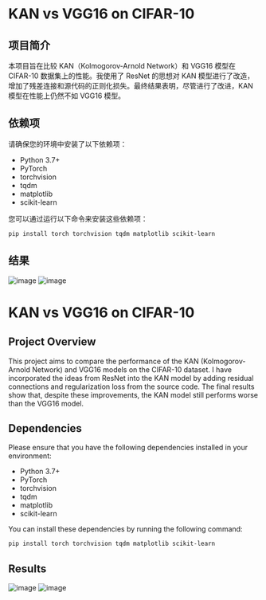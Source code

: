 
# KAN vs VGG16 on CIFAR-10

## 项目简介

本项目旨在比较 KAN（Kolmogorov-Arnold Network）和 VGG16 模型在 CIFAR-10 数据集上的性能。我使用了 ResNet 的思想对 KAN 模型进行了改造，增加了残差连接和源代码的正则化损失。最终结果表明，尽管进行了改进，KAN 模型在性能上仍然不如 VGG16 模型。

## 依赖项

请确保您的环境中安装了以下依赖项：

- Python 3.7+
- PyTorch
- torchvision
- tqdm
- matplotlib
- scikit-learn

您可以通过运行以下命令来安装这些依赖项：

```bash
pip install torch torchvision tqdm matplotlib scikit-learn
```

## 结果

![image](https://github.com/lgy112112/KANvsVGGonCIFAR10/assets/144128974/ac984542-867a-40e2-b4cd-c08a1fa2522f)
![image](https://github.com/lgy112112/KANvsVGGonCIFAR10/assets/144128974/35d445da-f961-4bac-9ecf-1fbca05cff95)

# KAN vs VGG16 on CIFAR-10

## Project Overview

This project aims to compare the performance of the KAN (Kolmogorov-Arnold Network) and VGG16 models on the CIFAR-10 dataset. I have incorporated the ideas from ResNet into the KAN model by adding residual connections and regularization loss from the source code. The final results show that, despite these improvements, the KAN model still performs worse than the VGG16 model.

## Dependencies

Please ensure that you have the following dependencies installed in your environment:

- Python 3.7+
- PyTorch
- torchvision
- tqdm
- matplotlib
- scikit-learn

You can install these dependencies by running the following command:

```bash
pip install torch torchvision tqdm matplotlib scikit-learn
```

## Results

![image](https://github.com/lgy112112/KANvsVGGonCIFAR10/assets/144128974/ac984542-867a-40e2-b4cd-c08a1fa2522f)
![image](https://github.com/lgy112112/KANvsVGGonCIFAR10/assets/144128974/35d445da-f961-4bac-9ecf-1fbca05cff95)
